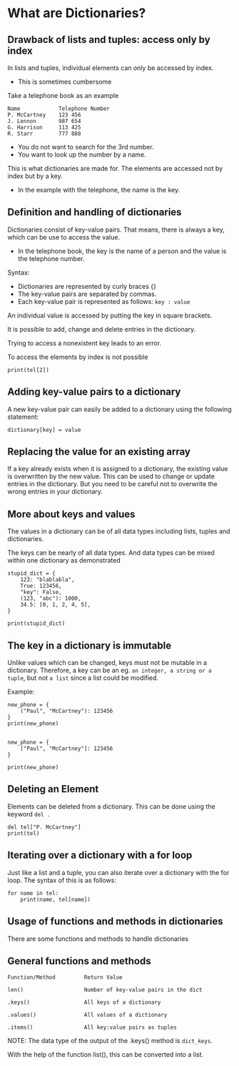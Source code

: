 # What are Dictionaries?

## Drawback of lists and tuples: access only by index

In lists and tuples, individual elements can only be accessed by index.
- This is sometimes cumbersome

Take a telephone book as an example

```
Name            Telephone Number
P. McCartney    123 456
J. Lennon       987 654
G. Harrison     113 425
R. Starr        777 888
```
- You do not want to search for the 3rd number.
- You want to look up the number by a name.

This is what dictionaries are made for. The elements are accessed not by index but by a key.
- In the example with the telephone, the name is the key.

## Definition and handling of dictionaries

Dictionaries consist of key-value pairs. That means, there is always a key, which can be use to access the value.
- In the telephone book, the key is the name of a person and the value is the telephone number.

Syntax:
- Dictionaries are represented by curly braces {}
- The key-value pairs are separated by commas.
- Each key-value pair is represented as follows:
    ```key : value```

An individual value is accessed by putting the key in square brackets.

It is possible to add, change and delete entries in the dictionary.

Trying to access a nonexistent key leads to an error.

To access the elements by index is not possible
```
print(tel[2])
```

## Adding key-value pairs to a dictionary

A new key-value pair can easily be added to a dictionary using the following statement:

```
dictionary[key] = value
```

## Replacing the value for an existing array

If a key already exists when it is assigned to a dictionary, the existing value is overwritten by the new value. This can be used to change or update entries in the dictionary. But you need to be careful not to overwrite the wrong entries in your dictionary.

## More about keys and values

The values in a dictionary can be of all data types including lists, tuples and dictionaries.

The keys can be nearly of all data types. And data types can be mixed within one dictionary as demonstrated

```
stupid_dict = {
    123: "blablabla",
    True: 123456,
    "key": False,
    (123, "abc"): 1000,
    34.5: [0, 1, 2, 4, 5],
}

print(stupid_dict)
```

## The key in a dictionary is immutable

Unlike values which can be changed, keys must not be mutable in a dictionary. Therefore, a key can be an eg. `an integer, a string or a tuple`, but not `a list` since a list could be modified.

Example:

```
new_phone = {
    ("Paul", "McCartney"): 123456
}
print(new_phone)


new_phone = {
    ["Paul", "McCartney"]: 123456
}

print(new_phone)
```


## Deleting an Element
Elements can be deleted from a dictionary. This can be done using the keyword ```del .```

```
del tel["P. McCartney"]
print(tel)
```

## Iterating over a dictionary with a for loop

Just like a list and a tuple, you can also iterate over a dictionary with the for loop. The syntax of this is as follows:

```
for name in tel:
    print(name, tel[name])
```

## Usage of functions and methods in dictionaries
There are some functions and methods to handle dictionaries

## General functions and methods

```
Function/Method         Return Value

len()                   Number of key-value pairs in the dict

.keys()                 All keys of a dictionary

.values()               All values of a dictionary

.items()                All key:value pairs as tuples
```

NOTE: The data type of the output of the .keys() method is `dict_keys`.

With the help of the function list(), this can be converted into a list.

